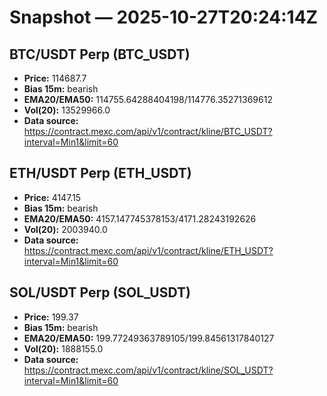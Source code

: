 # Snapshot — 2025-10-27T20:24:14Z

## BTC/USDT Perp (BTC_USDT)
- **Price:** 114687.7
- **Bias 15m:** bearish
- **EMA20/EMA50:** 114755.64288404198/114776.35271369612
- **Vol(20):** 13529966.0
- **Data source:** https://contract.mexc.com/api/v1/contract/kline/BTC_USDT?interval=Min1&limit=60

## ETH/USDT Perp (ETH_USDT)
- **Price:** 4147.15
- **Bias 15m:** bearish
- **EMA20/EMA50:** 4157.147745378153/4171.28243192626
- **Vol(20):** 2003940.0
- **Data source:** https://contract.mexc.com/api/v1/contract/kline/ETH_USDT?interval=Min1&limit=60

## SOL/USDT Perp (SOL_USDT)
- **Price:** 199.37
- **Bias 15m:** bearish
- **EMA20/EMA50:** 199.77249363789105/199.84561317840127
- **Vol(20):** 1888155.0
- **Data source:** https://contract.mexc.com/api/v1/contract/kline/SOL_USDT?interval=Min1&limit=60
